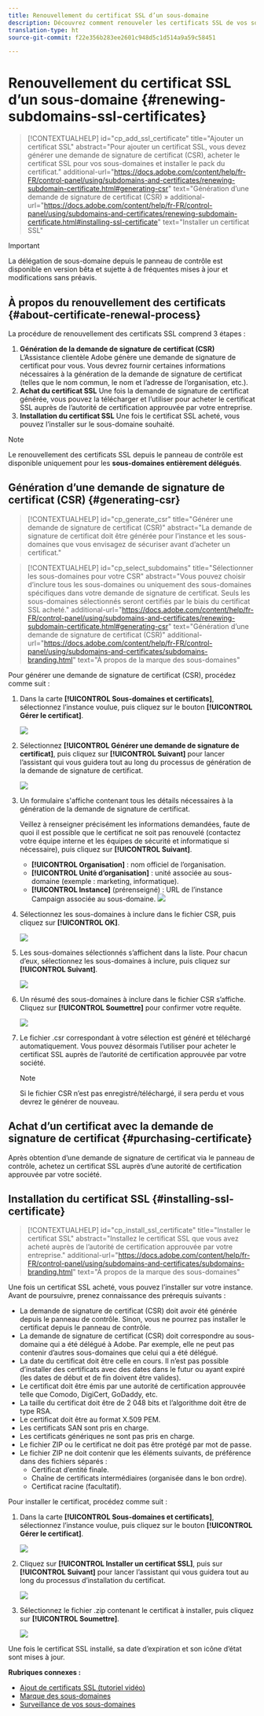 ```yaml
---
title: Renouvellement du certificat SSL d’un sous-domaine
description: Découvrez comment renouveler les certificats SSL de vos sous-domaines
translation-type: ht
source-git-commit: f22e356b283ee2601c948d5c1d514a9a59c58451

---
```



# Renouvellement du certificat SSL d’un sous-domaine {#renewing-subdomains-ssl-certificates}

>[!CONTEXTUALHELP]
>id=&quot;cp_add_ssl_certificate&quot;
>title=&quot;Ajouter un certificat SSL&quot;
>abstract=&quot;Pour ajouter un certificat SSL, vous devez générer une demande de signature de certificat (CSR), acheter le certificat SSL pour vos sous-domaines et installer le pack du certificat.&quot;
>additional-url=&quot;https://docs.adobe.com/content/help/fr-FR/control-panel/using/subdomains-and-certificates/renewing-subdomain-certificate.html#generating-csr&quot; text=&quot;Génération d’une demande de signature de certificat (CSR) »
>additional-url=&quot;https://docs.adobe.com/content/help/fr-FR/control-panel/using/subdomains-and-certificates/renewing-subdomain-certificate.html#installing-ssl-certificate&quot; text=&quot;Installer un certificat SSL&quot;

>[!IMPORTANT]
>
>La délégation de sous-domaine depuis le panneau de contrôle est disponible en version bêta et sujette à de fréquentes mises à jour et modifications sans préavis.

## À propos du renouvellement des certificats {#about-certificate-renewal-process}

La procédure de renouvellement des certificats SSL comprend 3 étapes :

1. **Génération de la demande de signature de certificat (CSR)**
L’Assistance clientèle Adobe génère une demande de signature de certificat pour vous. Vous devrez fournir certaines informations nécessaires à la génération de la demande de signature de certificat (telles que le nom commun, le nom et l’adresse de l’organisation, etc.).
1. **Achat du certificat SSL**
Une fois la demande de signature de certificat générée, vous pouvez la télécharger et l’utiliser pour acheter le certificat SSL auprès de l’autorité de certification approuvée par votre entreprise.
1. **Installation du certificat SSL**
Une fois le certificat SSL acheté, vous pouvez l’installer sur le sous-domaine souhaité.

>[!NOTE]
>
>Le renouvellement des certificats SSL depuis le panneau de contrôle est disponible uniquement pour les **sous-domaines entièrement délégués**.

## Génération d’une demande de signature de certificat (CSR) {#generating-csr}

>[!CONTEXTUALHELP]
>id=&quot;cp_generate_csr&quot;
>title=&quot;Générer une demande de signature de certificat (CSR)&quot;
>abstract=&quot;La demande de signature de certificat doit être générée pour l’instance et les sous-domaines que vous envisagez de sécuriser avant d’acheter un certificat.&quot;

>[!CONTEXTUALHELP]
>id=&quot;cp_select_subdomains&quot;
>title=&quot;Sélectionner les sous-domaines pour votre CSR&quot;
>abstract=&quot;Vous pouvez choisir d’inclure tous les sous-domaines ou uniquement des sous-domaines spécifiques dans votre demande de signature de certificat. Seuls les sous-domaines sélectionnés seront certifiés par le biais du certificat SSL acheté.&quot;
>additional-url=&quot;https://docs.adobe.com/content/help/fr-FR/control-panel/using/subdomains-and-certificates/renewing-subdomain-certificate.html#generating-csr&quot; text=&quot;Génération d’une demande de signature de certificat (CSR)&quot;
>additional-url=&quot;https://docs.adobe.com/content/help/fr-FR/control-panel/using/subdomains-and-certificates/subdomains-branding.html&quot; text=&quot;À propos de la marque des sous-domaines&quot;

Pour générer une demande de signature de certificat (CSR), procédez comme suit :

1. Dans la carte **[!UICONTROL Sous-domaines et certificats]**, sélectionnez l’instance voulue, puis cliquez sur le bouton **[!UICONTROL Gérer le certificat]**.

   ![](assets/renewal1.png)

1. Sélectionnez **[!UICONTROL Générer une demande de signature de certificat]**, puis cliquez sur **[!UICONTROL Suivant]** pour lancer l’assistant qui vous guidera tout au long du processus de génération de la demande de signature de certificat.

   ![](assets/renewal2.png)

1. Un formulaire s&#39;affiche contenant tous les détails nécessaires à la génération de la demande de signature de certificat.

   Veillez à renseigner précisément les informations demandées, faute de quoi il est possible que le certificat ne soit pas renouvelé (contactez votre équipe interne et les équipes de sécurité et informatique si nécessaire), puis cliquez sur **[!UICONTROL Suivant]**.

   * **[!UICONTROL Organisation]** : nom officiel de l’organisation.
   * **[!UICONTROL Unité d’organisation]** : unité associée au sous-domaine (exemple : marketing, informatique).
   * **[!UICONTROL Instance]** (prérenseigné) : URL de l’instance Campaign associée au sous-domaine.
   ![](assets/renewal3.png)

1. Sélectionnez les sous-domaines à inclure dans le fichier CSR, puis cliquez sur **[!UICONTROL OK]**.

   ![](assets/renewal4.png)

1. Les sous-domaines sélectionnés s’affichent dans la liste. Pour chacun d’eux, sélectionnez les sous-domaines à inclure, puis cliquez sur **[!UICONTROL Suivant]**.

   ![](assets/renewal5.png)

1. Un résumé des sous-domaines à inclure dans le fichier CSR s’affiche. Cliquez sur **[!UICONTROL Soumettre]** pour confirmer votre requête.

   ![](assets/renewal6.png)

1. Le fichier .csr correspondant à votre sélection est généré et téléchargé automatiquement. Vous pouvez désormais l’utiliser pour acheter le certificat SSL auprès de l’autorité de certification approuvée par votre société.

   >[!NOTE]
   >
   >Si le fichier CSR n’est pas enregistré/téléchargé, il sera perdu et vous devrez le générer de nouveau.

## Achat d’un certificat avec la demande de signature de certificat {#purchasing-certificate}

Après obtention d’une demande de signature de certificat via le panneau de contrôle, achetez un certificat SSL auprès d’une autorité de certification approuvée par votre société.

## Installation du certificat SSL {#installing-ssl-certificate}

>[!CONTEXTUALHELP]
>id=&quot;cp_install_ssl_certificate&quot;
>title=&quot;Installer le certificat SSL&quot;
>abstract=&quot;Installez le certificat SSL que vous avez acheté auprès de l’autorité de certification approuvée par votre entreprise.&quot;
>additional-url=&quot;https://docs.adobe.com/content/help/fr-FR/control-panel/using/subdomains-and-certificates/subdomains-branding.html&quot; text=&quot;À propos de la marque des sous-domaines&quot;

Une fois un certificat SSL acheté, vous pouvez l’installer sur votre instance. Avant de poursuivre, prenez connaissance des prérequis suivants :

* La demande de signature de certificat (CSR) doit avoir été générée depuis le panneau de contrôle. Sinon, vous ne pourrez pas installer le certificat depuis le panneau de contrôle.
* La demande de signature de certificat (CSR) doit correspondre au sous-domaine qui a été délégué à Adobe. Par exemple, elle ne peut pas contenir d’autres sous-domaines que celui qui a été délégué.
* La date du certificat doit être celle en cours. Il n’est pas possible d’installer des certificats avec des dates dans le futur ou ayant expiré (les dates de début et de fin doivent être valides).
* Le certificat doit être émis par une autorité de certification approuvée telle que Comodo, DigiCert, GoDaddy, etc.
* La taille du certificat doit être de 2 048 bits et l’algorithme doit être de type RSA.
* Le certificat doit être au format X.509 PEM.
* Les certificats SAN sont pris en charge.
* Les certificats génériques ne sont pas pris en charge.
* Le fichier ZIP ou le certificat ne doit pas être protégé par mot de passe.
* Le fichier ZIP ne doit contenir que les éléments suivants, de préférence dans des fichiers séparés :
   * Certificat d’entité finale.
   * Chaîne de certificats intermédiaires (organisée dans le bon ordre).
   * Certificat racine (facultatif).

Pour installer le certificat, procédez comme suit :

1. Dans la carte **[!UICONTROL Sous-domaines et certificats]**, sélectionnez l’instance voulue, puis cliquez sur le bouton **[!UICONTROL Gérer le certificat]**.

   ![](assets/renewal1.png)

1. Cliquez sur **[!UICONTROL Installer un certificat SSL]**, puis sur **[!UICONTROL Suivant]** pour lancer l’assistant qui vous guidera tout au long du processus d’installation du certificat.

   ![](assets/install1.png)

1. Sélectionnez le fichier .zip contenant le certificat à installer, puis cliquez sur **[!UICONTROL Soumettre]**.

   ![](assets/install2.png)

Une fois le certificat SSL installé, sa date d’expiration et son icône d’état sont mises à jour.

**Rubriques connexes :**

* [Ajout de certificats SSL (tutoriel vidéo)](https://docs.adobe.com/content/help/en/campaign-learn/campaign-standard-tutorials/administrating/control-panel/adding-ssl-certificates.html)
* [Marque des sous-domaines](../../subdomains-certificates/using/subdomains-branding.md)
* [Surveillance de vos sous-domaines](../../subdomains-certificates/using/monitoring-subdomains.md)